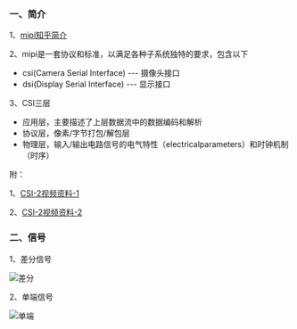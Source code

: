 ### 一、简介

1、[mipi知乎简介](https://zhuanlan.zhihu.com/p/92682047)

2、mipi是一套协议和标准，以满足各种子系统独特的要求，包含以下

- csi(Camera Serial Interface) --- 摄像头接口
- dsi(Display Serial Interface) --- 显示接口

3、CSI三层

- 应用层，主要描述了上层数据流中的数据编码和解析
- 协议层，像素/字节打包/解包层
- 物理层，输入/输出电路信号的电气特性（electricalparameters）和时钟机制（时序）

附：

1、[CSI-2视频资料-1](https://www.bilibili.com/video/BV1Qv411k7j4/?spm_id_from=333.337.search-card.all.click&vd_source=c8569a8ede793684fdee2d887f232dd6)

2、[CSI-2视频资料-2](https://www.bilibili.com/video/BV1ne4y127mN/?spm_id_from=333.788.recommend_more_video.-1&vd_source=c8569a8ede793684fdee2d887f232dd6)

### 二、信号

1、差分信号

![差分](https://github.com/huanghaiqiao/embed/blob/main/MIPI/%E5%B7%AE%E5%88%86%E4%BF%A1%E5%8F%B7.jpg)

2、单端信号

![单端](https://github.com/huanghaiqiao/embed/blob/main/MIPI/%E5%8D%95%E4%BF%A1%E5%8F%B7.jpg)
